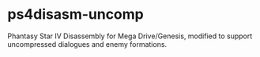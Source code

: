 # ps4disasm-uncomp
Phantasy Star IV Disassembly for Mega Drive/Genesis, modified to support uncompressed dialogues and enemy formations.